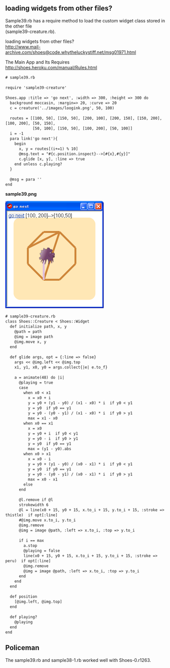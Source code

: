 loading widgets from other files?
---------------------------------

Sample39.rb has a require method to load the custom widget class stored in the other file <br>(sample39-creature.rb). <br>

loading widgets from other files? <br>
<http://www.mail-archive.com/shoes@code.whytheluckystiff.net/msg01971.html> <br>

The Main App and Its Requires <br>
<http://shoes.heroku.com/manual/Rules.html> <br>

	# sample39.rb
	
	require 'sample39-creature'
	
	Shoes.app :title => 'go next', :width => 300, :height => 300 do
	  background moccasin, :margin=> 20, :curve => 20
	  c = creature('../images/loogink.png', 50, 100)
	  
	  routes = [[100, 50], [150, 50], [200, 100], [200, 150], [150, 200], [100, 200], [50, 150],
	            [50, 100], [150, 50], [100, 200], [50, 100]]
	  i = -1
	  para link('go next'){
	    begin
	      x, y = routes[(i+=1) % 10]
	      @msg.text = "#{c.position.inspect}-->[#{x},#{y}]"
	      c.glide [x, y], :line => true
	    end unless c.playing?
	  }
	
	  @msg = para ''
	end

**sample39.png**

![sample39.png](http://github.com/ashbb/shoes_tutorial_html/raw/master/images/sample39.png)

	# sample39-creature.rb
	class Shoes::Creature < Shoes::Widget
	  def initialize path, x, y
	    @path = path
	    @img = image path
	    @img.move x, y
	  end
	  
	  def glide args, opt = {:line => false}
	    args << @img.left << @img.top
	    x1, y1, x0, y0 = args.collect{|e| e.to_f}
	    
	    a = animate(48) do |i|
	      @playing = true
	      case
	        when x0 < x1
	          x = x0 + i
	          y = y0 + (y1 - y0) / (x1 - x0) * i  if y0 < y1
	          y = y0  if y0 == y1
	          y = y0 - (y0 - y1) / (x1 - x0) * i  if y0 > y1
	          max = x1 - x0
	        when x0 == x1
	          x = x0
	          y = y0 + i  if y0 < y1
	          y = y0 - i  if y0 > y1
	          y = y0  if y0 == y1
	          max = (y1 - y0).abs
	        when x0 > x1
	          x = x0 - i
	          y = y0 + (y1 - y0) / (x0 - x1) * i  if y0 < y1
	          y = y0  if y0 == y1
	          y = y0 - (y0 - y1) / (x0 - x1) * i  if y0 > y1
	          max = x0 - x1
	        else
	      end
	        
	      @l.remove if @l
	      strokewidth 6
	      @l = line(x0 + 15, y0 + 15, x.to_i + 15, y.to_i + 15, :stroke => thistle)  if opt[:line]
	      #@img.move x.to_i, y.to_i
	      @img.remove
	      @img = image @path, :left => x.to_i, :top => y.to_i
	      
	      if i == max
	        a.stop
	        @playing = false
	        line(x0 + 15, y0 + 15, x.to_i + 15, y.to_i + 15, :stroke => peru)  if opt[:line]
	        @img.remove
	        @img = image @path, :left => x.to_i, :top => y.to_i
	      end
	    end
	  end
	    
	  def position
	    [@img.left, @img.top]
	  end
	    
	  def playing?
	    @playing
	  end
	end


Policeman
---------

The sample39.rb and sample38-1.rb worked well with Shoes-0.r1263.